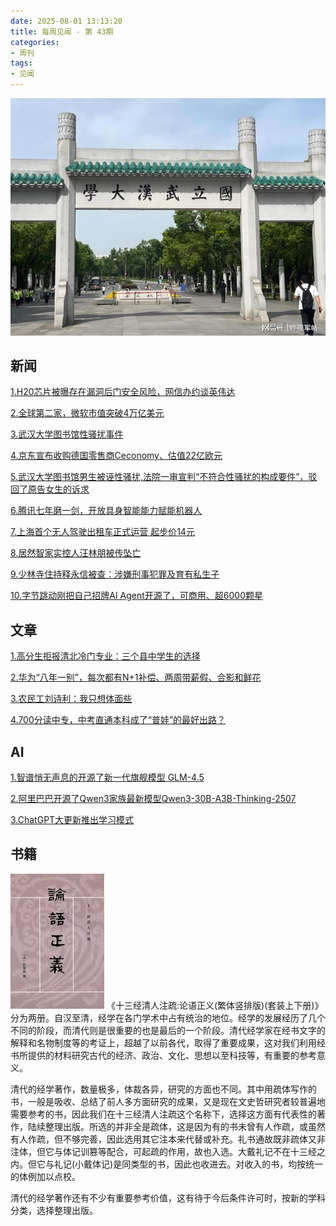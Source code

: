 ```yaml
---
date: 2025-08-01 13:13:20
title: 每周见闻 - 第 43期
categories:
- 周刊
tags:
- 见闻
---
```

![武汉大学诬告案](/images/2025/wuhandaxue.jpg)

## 新闻
[1.H20芯片被曝存在漏洞后门安全风险，网信办约谈英伟达](https://tech.ifeng.com/c/8lR59RLxxpR)

[2.全球第二家，微软市值突破4万亿美元](https://mp.weixin.qq.com/s/Tt4vrXlGLdX2BP3zDuckEA?scene=1)

[3.武汉大学图书馆性骚扰事件](https://zh.wikipedia.org/wiki/%E6%AD%A6%E6%B1%89%E5%A4%A7%E5%AD%A6%E5%9B%BE%E4%B9%A6%E9%A6%86%E6%80%A7%E9%AA%9A%E6%89%B0%E4%BA%8B%E4%BB%B6)

[4.京东宣布收购德国零售商Ceconomy、估值22亿欧元](https://tech.ifeng.com/c/8lQe1sYQR7f)

[5.武汉大学图书馆男生被诬性骚扰,法院一审宣判“不符合性骚扰的构成要件”，驳回了原告女生的诉求](https://weibo.com/1639498782/5194183054990515?wm=3333_2001&from=10F7393010&sourcetype=weixin&s_trans=7890743507_5194183054990515&s_channel=4)

[6.腾讯七年磨一剑，开放具身智能能力赋能机器人](https://tech.ifeng.com/c/8lLqDtT6jlo)

[7.上海首个无人驾驶出租车正式运营 起步价14元](https://tech.ifeng.com/c/8lSUNDIc1aI)

[8.居然智家实控人汪林朋被传坠亡](https://www.guancha.cn/economy/2025_07_28_784538.shtml)

[9.少林寺住持释永信被查：涉嫌刑事犯罪及育有私生子](https://www.zaobao.com/realtime/china/story20250727-7230212)

[10.字节跳动刚把自己招牌AI Agent开源了，可商用、超6000颗星](https://mp.weixin.qq.com/s/ubagO3f4zTJee8X_GO6zlw?scene=1)

## 文章
[1.高分生拒报清北冷门专业：三个县中学生的选择](https://mp.weixin.qq.com/s/PvvuBHZkv4Rzbi-yIceoPA?scene=1)

[2.华为“八年一别”，每次都有N+1补偿、两周带薪假、合影和鲜花](https://tech.ifeng.com/c/8lPiESohHbP)

[3.农民工刘诗利：我只想体面些](https://mp.weixin.qq.com/s/9uoSON8391qEzeY57ulbeg?scene=1)

[4.700分读中专，中考直通本科成了“普娃”的最好出路？](https://mp.weixin.qq.com/s/bFSttPJAA7xzLBK-9NFqNw?scene=1)

## AI
[1.智谱悄无声息的开源了新一代旗舰模型 GLM-4.5](https://mp.weixin.qq.com/s/R0m4XH-Ns9X5fQTS-Dhg9g?scene=1)

[2.阿里巴巴开源了Qwen3家族最新模型Qwen3-30B-A3B-Thinking-2507](https://mp.weixin.qq.com/s/4IVfbJ0fqb73Ywxk8lbLUA?scene=1)

[3.ChatGPT大更新推出学习模式](https://tech.ifeng.com/c/8lP5JbKF1dQ)


## 书籍

![論語正義](/images/2025/s2865799.jpg)
《十三经清人注疏:论语正义(繁体竖排版)(套装上下册)》分为两册。自汉至清，经学在各门学术中占有统治的地位。经学的发展经历了几个不同的阶段，而清代则是很重要的也是最后的一个阶段。清代经学家在经书文字的解释和名物制度等的考证上，超越了以前各代，取得了重要成果，这对我们利用经书所提供的材料研究古代的经济、政治、文化、思想以至科技等，有重要的参考意义。

清代的经学著作，数量极多，体裁各异，研究的方面也不同。其中用疏体写作的书，一般是吸收、总结了前人多方面研究的成果，又是现在文史哲研究者较普遍地需要参考的书，因此我们在十三经清人注疏这个名称下，选择这方面有代表性的著作，陆续整理出版。所选的并非全是疏体，这是因为有的书未曾有人作疏，或虽然有人作疏，但不够完善，因此选用其它注本来代替或补充。礼书通故既非疏体又非注体，但它与体记训篡等配合，可起疏的作用，故也入选。大戴礼记不在十三经之内。但它与礼记(小戴体记)是同类型的书，因此也收进去。对收入的书，均按统一的体例加以点校。

清代的经学著作还有不少有重要参考价值，这有待于今后条件许可时，按新的学科分类，选择整理出版。

